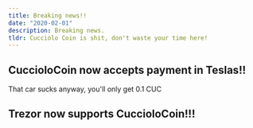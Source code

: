 ```yaml
---
title: Breaking news!!
date: "2020-02-01"
description: Breaking news.
tldr: Cucciolo Coin is shit, don't waste your time here!
---
```


## CuccioloCoin now accepts payment in Teslas!!

That car sucks anyway, you'll only get 0.1 CUC

## Trezor now supports CuccioloCoin!!!


